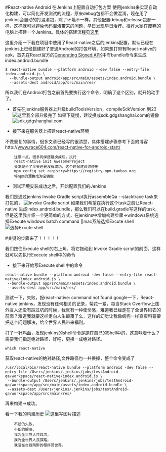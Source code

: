   #React-native Android 在Jenkins上配置自动打包方案 
       使用jenkins来实现自动化构建，可以简化开发测试的流程，原来debug包都不会做混淆，现在用了jenkins会自动的打混淆包，除了环境不一样，其他配置debug和release包都一样，这样就可以避免代码混淆带来的问题，早日发现早日治疗。推荐大家在废弃的电脑上搭建一个Jenkins。具体的搭建流程见[这里](http://my.oschina.net/u/930967/blog/299058)     

这里介绍一下我在项目中使用了React-native之后的jenkins配置，默认已经在jenkins上已经搭建好了普通Android的打包环境，如果想打带有React-native的apk，首先在React官方的[Generating Signed APK](https://facebook.github.io/react-native/docs/signed-apk-android.html#content)中有bundle命令来生成index.android.bundle

	$ react-native bundle --platform android --dev false --entry-file index.android.js \
	  --bundle-output android/app/src/main/assets/index.android.bundle \
	  --assets-dest android/app/src/main/res/
所以我们在Android打包之前首先要执行这个命令，明确了这个区别，就开始动手了。

- 首先在jenkins服务器上升级buildToolsVersion，compileSdkVersion 到23
![这里我全部升级完了](http://img.blog.csdn.net/20151128142442620)
如果下载慢，建议换成sdk.gdgshanghai.com的镜像
![sdk.gdgshanghai.com](http://img.blog.csdn.net/20151128142526224)

- 接下来在服务器上搭建react-native环境

不做重复的事情，很多文章已经写的很清楚，具体搭建步骤参考下面的博客http://www.race604.com/react-native-for-android-start/

		注意一点，很多同学搭建换成后，执行
		react-native init AwesomeProject
		会发现卡了半天还是没有成功，这个时候建议你使用
		npm config set registry=https://registry.npm.taobao.org
		将npm的源换成淘宝镜像
- 测试环境安装成功之后，开始配置我们的Jenkins

我们是通过jenkins Invoke Gradle script执行assembleQa --stacktrace task来打包的，
![Invoke Gradle script](http://img.blog.csdn.net/20151128143605795)
如果我们希望在执行这个task之前让React-native 生成index.android.bundle，那么我们可以在build.gradle写这样的task，但是这里我介绍一个更简单的方式，在jenkins中增加构建步骤->windows系统选择Execute windows batch command ||mac系统选择Excute shell
![选择Excute shell](http://img.blog.csdn.net/20151128143748789)

#关键的步骤来了！！！！！

我们按住Execute shell的右上角，将它拖动到 Invoke Gradle script的前面，这样就可以先执行Execute shell中的命令

- 接下来开始写Execute shell中的命令
	

```
react-native bundle --platform android -dev false --entry-file react-native/index.android.js \
 --bundle-output app/src/main/assets/index.android.bundle \
 --assets-dest app/src/main/res/
```
测试一下，失败，报react-native: command not found
google一下，React-native jenkins，发现没有任何相关的记录，菊花一紧，每当Stack Overflow上国外友人还没有踩过坑的时候，我就有一种使命感，难道我已经走在了全世界码农的前面？难道我就要这样走向人生颠覆了么，这样的幻觉让我像疯狗一样查资料誓要把这个问题解决，给全世界人民带来福利。

打了一针鸡血，发现jenkins的shell命令是跑在自己的Shell中的，这意味着什么？需要我们指定绝对路径，好吧，更换一成绝对路径。

```
which react-native
```
获取react-native的绝对路径,文件路径也一并换掉，整个命令变成了

```
/usr/local/bin/react-native bundle --platform android -dev false --entry-file /Users/jenkins/.jenkins/jobs/testAndroid-qa/workspace/react-native/index.android.js \
 --bundle-output /Users/jenkins/.jenkins/jobs/testAndroid-qa/workspace/app/src/main/assets/index.android.bundle \
 --assets-dest /Users/jenkins/.jenkins/jobs/testAndroid-qa/workspace/app/src/main/res/
```
再来构建->成功。

看一下我的构建历史
![这里写图片描述](http://img.blog.csdn.net/20151128150252868)

		不断的失败，
		不断的解决，
		我为全世界人民踩坑，
		我为全世界人民探路，
		我活在自我陶醉的程序员世界。






